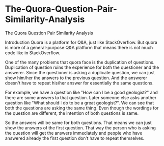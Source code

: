 # The-Quora-Question-Pair-Similarity-Analysis
The Quora Question Pair Similarity Analysis

Introduction
Quora is a platform for Q&A, just like StackOverflow. But quora is more of a general-purpose Q&A platform that means there is not much code like in StackOverflow.

One of the many problems that quora face is the duplication of questions. Duplication of question ruins the experience for both the questioner and the answerer. 
Since the questioner is asking a duplicate question, we can just show him/her the answers to the previous question. And the answerer doesn't have to repeat his/her answer for essentially the same questions.

For example, we have a question like "How can I be a good geologist?" and there are some answers to that question. 
Later someone else asks another question like "What should I do to be a great geologist?". We can see that both the questions are asking the same thing. Even though the wordings for the question are different, the intention of both questions is same.

So the answers will be same for both questions. That means we can just show the answers of the first question. That way the person who is asking the question will get the answers immediately and people who have answered already the first question don't have to repeat themselves.
